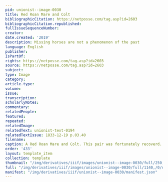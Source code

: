 ```yaml
---
pid: unionist--image-0030
title: Red Roan Mare and Colt
bibliographicCitation: https://netposse.com/tag.asp?id=2603
bibliographicCitation.republished: 
fullIssueSequenceNumber: 
creator: 
date.created: '2019'
description: Missing horses are not a phenomenon of the past
language: English
publisher: 
IsPartOf: 
rights: https://netposse.com/tag.asp?id=2603
source: https://netposse.com/tag.asp?id=2603
subject: 
type: Image
category: 
article.type: 
volume: 
issue: 
transcription: 
scholarlyNotes: 
commentary: 
relatedPeople: 
featured: 
repeated: 
relatedImage: 
relatedText: unionist-text-0194
relatedTextIssue: 1833-12-19 p.03.40
filename: 
caption: A Red Roan Mare and Colt. This pair was fortunately recoverd.
order: '433'
layout: template_item
collection: template
thumbnail: "/img/derivatives/iiif/images/unionist--image-0030/full/250,/0/default.jpg"
full: "/img/derivatives/iiif/images/unionist--image-0030/full/1140,/0/default.jpg"
manifest: "/img/derivatives/iiif/unionist--image-0030/manifest.json"
---
```

